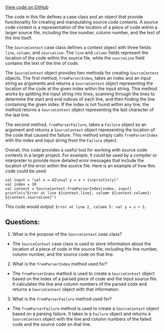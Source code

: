 [View code on GitHub](sigmastate-interpreterhttps://github.com/ScorexFoundation/sigmastate-interpreter/interpreter/shared/src/main/scala/sigmastate/lang/SourceContext.scala)

The code in this file defines a case class and an object that provide functionality for creating and manipulating source code contexts. A source code context is a representation of the location of a piece of code within a larger source file, including the line number, column number, and the text of the line itself.

The `SourceContext` case class defines a context object with three fields: `line`, `column`, and `sourceLine`. The `line` and `column` fields represent the location of the code within the source file, while the `sourceLine` field contains the text of the line of code.

The `SourceContext` object provides two methods for creating `SourceContext` objects. The first method, `fromParserIndex`, takes an index and an input string as arguments and returns a `SourceContext` object representing the location of the code at the given index within the input string. This method works by splitting the input string into lines, scanning through the lines to determine the start and end indices of each line, and then finding the line containing the given index. If the index is not found within any line, the method returns a `SourceContext` object representing the last character of the last line.

The second method, `fromParserFailure`, takes a `Failure` object as an argument and returns a `SourceContext` object representing the location of the code that caused the failure. This method simply calls `fromParserIndex` with the index and input string from the `Failure` object.

Overall, this code provides a useful tool for working with source code contexts in a larger project. For example, it could be used by a compiler or interpreter to provide more detailed error messages that include the location of the error within the source file. Here is an example of how this code could be used:

```
val input = "val x = 42\nval y = x + 1\nprintln(y)"
val index = 10
val context = SourceContext.fromParserIndex(index, input)
println(s"Error at line ${context.line}, column ${context.column}: ${context.sourceLine}")
```

This code would output: `Error at line 2, column 5: val y = x + 1`.
## Questions: 
 1. What is the purpose of the `SourceContext` case class?
- The `SourceContext` case class is used to store information about the location of a piece of code in the source file, including the line number, column number, and the source code on that line.

2. What is the `fromParserIndex` method used for?
- The `fromParserIndex` method is used to create a `SourceContext` object based on the index of a parsed piece of code and the input source file. It calculates the line and column numbers of the parsed code and returns a `SourceContext` object with that information.

3. What is the `fromParserFailure` method used for?
- The `fromParserFailure` method is used to create a `SourceContext` object based on a parsing failure. It takes in a `Failure` object and returns a `SourceContext` object with the line and column numbers of the failed code and the source code on that line.